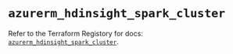 # `azurerm_hdinsight_spark_cluster`

Refer to the Terraform Registory for docs: [`azurerm_hdinsight_spark_cluster`](https://www.terraform.io/docs/providers/azurerm/r/hdinsight_spark_cluster).

